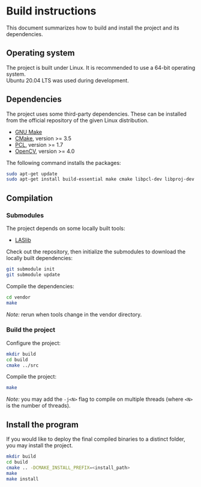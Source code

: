 Build instructions
=========================================

This document summarizes how to build and install the project and its dependencies.

Operating system
---------------

The project is built under Linux. It is recommended to use a 64-bit operating system.  
Ubuntu 20.04 LTS was used during development.

Dependencies
--------------

The project uses some third-party dependencies.
These can be installed from the official repository of the given Linux distribution.
*  [GNU Make](https://www.gnu.org/software/make/)
*  [CMake](https://cmake.org/), version >= 3.5
*  [PCL](http://pointclouds.org/), version >= 1.7
*  [OpenCV](https://opencv.org/), version >= 4.0

The following command installs the packages:
```bash
sudo apt-get update
sudo apt-get install build-essential make cmake libpcl-dev libproj-dev libopencv-dev
```

Compilation
--------------

### Submodules

The project depends on some locally built tools:
* [LASlib](https://github.com/LAStools/LAStools/tree/master/LASlib)

Check out the repository, then initialize the submodules to download the locally built dependencies:
```bash
git submodule init
git submodule update
```

Compile the dependencies:
```bash
cd vendor
make
```

*Note:* rerun when tools change in the vendor directory.

### Build the project

Configure the project:
```bash
mkdir build
cd build
cmake ../src
```

Compile the project:
```bash
make
```

*Note:* you may add the `-j<N>` flag to compile on multiple threads (where `<N>` is the number of threads).

## Install the program

If you would like to deploy the final compiled binaries to a distinct folder, you may install the project.
```bash
mkdir build
cd build
cmake .. -DCMAKE_INSTALL_PREFIX=<install_path>
make
make install
```
